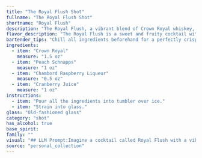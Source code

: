 ```yaml
---
title: "The Royal Flush Shot"
fullname: "The Royal Flush Shot"
shortname: "Royal Flush"
description: "The Royal Flush, a vibrant blend of Crown Royal whiskey, peach schnapps, Chambord, and cranberry juice, falls squarely into the Fruity Cocktail family. This modern concoction likely emerged in the late 20th century, mirroring the growing popularity of sweet, easy-to-drink cocktails. "
flavor_description: "The Royal Flush is a sweet and fruity cocktail with a smooth, balanced finish. The Crown Royal provides a rich, vanilla-forward base, while the peach schnapps adds a juicy, summery sweetness.  Chambord brings a luxurious raspberry depth, and the cranberry juice adds tartness and a vibrant color. "
bartender_tips: "Chill all ingredients beforehand for a perfectly crisp cocktail.  When shaking, use a light hand to avoid over-diluting the flavors.  For a vibrant red hue, use high-quality cranberry juice.  Garnish with a fresh raspberry and a sprig of mint for a touch of elegance. "
ingredients:
  - item: "Crown Royal"
    measure: "1.5 oz"
  - item: "Peach Schnapps"
    measure: "1 oz"
  - item: "Chambord Raspberry Liqueur"
    measure: "0.5 oz"
  - item: "Cranberry Juice"
    measure: "1 oz"
instructions:
  - item: "Pour all the ingredients into tumbler over ice."
  - item: "Strain into glass."
glass: "Old-fashioned glass"
category: "shot"
has_alcohol: true
base_spirit:
family: ""
visual: "## LLM Prompt:Imagine a cocktail called Royal Flush with a vibrant, layered appearance.  **Describe its visual characteristics, considering:*** **Color:** The cocktail is a symphony of reds and pinks.  What shades are present, and how do they blend or contrast?* **Texture:** Is it clear and smooth, or does it have a layered effect?  Are there any visible fruit pieces or garnishes?* **Shape:** Does the glass enhance the visual appeal? Is it tall and slender, or short and wide? How does the shape influence the presentation?**Bonus:*** Consider the lighting. Does it enhance the color and shimmer of the drink? * What mood does the visual appearance of this cocktail evoke? Is it celebratory, elegant, or playful? "
source: "personal_collection"
---
```


